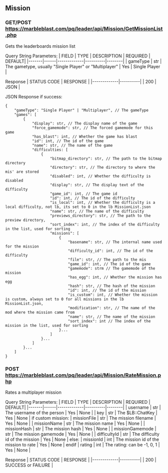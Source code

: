 ## Mission
### GET/POST https://marbleblast.com/pq/leader/api/Mission/GetMissionList.php

Gets the leaderboards mission list

Query String Parameters:
| FIELD | TYPE | DESCRIPTION | REQUIRED | DEFAULT|
|-------|------|-------------|----------|--------|
| gameType | str | The gametype, usually "Single Player" or "Multiplayer" | Yes | Single Player |

Response
| STATUS CODE | RESPONSE |
|-------------|----------|
| 200 | JSON |

JSON Response if success:
```
{
    "gameType": "Single Player" | "Multiplayer", // The gameType
    "games": [
        {
            "display": str, // The display name of the game
            "force_gamemode": str, // The forced gamemode for this game
            "has_blast": int, // Whether the game has blast
            "id": int, // The id of the game
            "name": str, // The name of the game
            "difficulties: [
                {
                    "bitmap_directory": str, // The path to the bitmap directory
                    "directory": str, // The directory to where the mis' are stored
                    "disabled": int, // Whether the difficulty is disabled
                    "display": str, // The display text of the difficulty
                    "game_id": int, // The game id
                    "id": int, // The id of the difficulty
                    "is_local": int, // Whether the difficulty is a local difficulty, not lb, its set to 0 in the lb MissionList.json
                    "name": str, // The name of the difficulty
                    "previews_directory": str, // The path to the preview directory,
                    "sort_index": int, // The index of the difficulty in the list, used for sorting
                    "missions": [
                        {
                            "basename": str, // The internal name used for the mission
                            "difficulty_id": int, // The id of the difficulty
                            "file": str, // The path to the mis
                            "game_id": int, // The id of the game
                            "gamemode": strm // The gamemode of the mission
                            "has_egg": int, // Whether the mission has egg
                            "hash": str, // The hash of the mission
                            "id": int, // The id of the mission
                            "is_custom": int, // Whether the mission is custom, always set to 0 for all missions in the lb MissionList.json,
                            "modification": str, // The name of the mod where the mission came from
                            "name": str, // The name of the mission
                            "sort_index": int // The index of the mission in the list, used for sorting 
                        }...
                    ]
                }...
            ]
        }...
    ]
}
```

### POST https://marbleblast.com/pq/leader/api/Mission/RateMission.php

Rates a multiplayer mission

Query String Parameters:
| FIELD | TYPE | DESCRIPTION | REQUIRED | DEFAULT|
|-------|------|-------------|----------|--------|
| username | str | The username of the person | Yes | None |
| key | str | The $LB::ChatKey | Yes | None |
if custom mission:
| missionFile | str | The mission filename | Yes | None |
| missionName | str | The mission name | Yes | None |
| missionHash | str | The mission hash | Yes | None |
| missionGamemode | str | The mission gamemode | Yes | None |
| difficultyId | str | The difficulty id of the mission | Yes | None |
else:
| missionId | int | The mission id of the mission to rate | Yes | None |
endif
| rating | int | The rating: can be -1, 0, 1 | Yes | None |

Response
| STATUS CODE | RESPONSE |
|-------------|----------|
| 200 | SUCCESS or FAILURE |